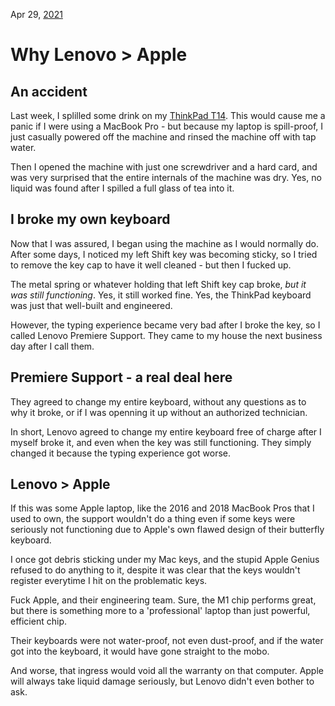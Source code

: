 Apr 29, [2021](/blog/2021/)
# Why Lenovo > Apple
## An accident
Last week, I splilled some drink on my [ThinkPad T14](/blog/2020/t14/). This would cause me a panic if I were using a MacBook Pro - but because my laptop is spill-proof, I just casually powered off the machine and rinsed the machine off with tap water.

Then I opened the machine with just one screwdriver and a hard card, and was very surprised that the entire internals of the machine was dry. Yes, no liquid was found after I spilled a full glass of tea into it.

## I broke my own keyboard
Now that I was assured, I began using the machine as I would normally do. After some days, I noticed my left Shift key was becoming sticky, so I tried to remove the key cap to have it well cleaned - but then I fucked up.

The metal spring or whatever holding that left Shift key cap broke, *but it was still functioning*. Yes, it still worked fine. Yes, the ThinkPad keyboard was just that well-built and engineered.

However, the typing experience became very bad after I broke the key, so I called Lenovo Premiere Support. They came to my house the next business day after I call them.

## Premiere Support - a real deal here
They agreed to change my entire keyboard, without any questions as to why it broke, or if I was openning it up without an authorized technician.

In short, Lenovo agreed to change my entire keyboard free of charge after I myself broke it, and even when the key was still functioning. They simply changed it because the typing experience got worse.

## Lenovo > Apple
If this was some Apple laptop, like the 2016 and 2018 MacBook Pros that I used to own, the support wouldn't do a thing even if some keys were seriously not functioning due to Apple's own flawed design of their butterfly keyboard.

I once got debris sticking under my Mac keys, and the stupid Apple Genius refused to do anything to it, despite it was clear that the keys wouldn't register everytime I hit on the problematic keys.

Fuck Apple, and their engineering team. Sure, the M1 chip performs great, but there is something more to a 'professional' laptop than just powerful, efficient chip.

Their keyboards were not water-proof, not even dust-proof, and if the water got into the keyboard, it would have gone straight to the mobo.

And worse, that ingress would void all the warranty on that computer. Apple will always take liquid damage seriously, but Lenovo didn't even bother to ask.
